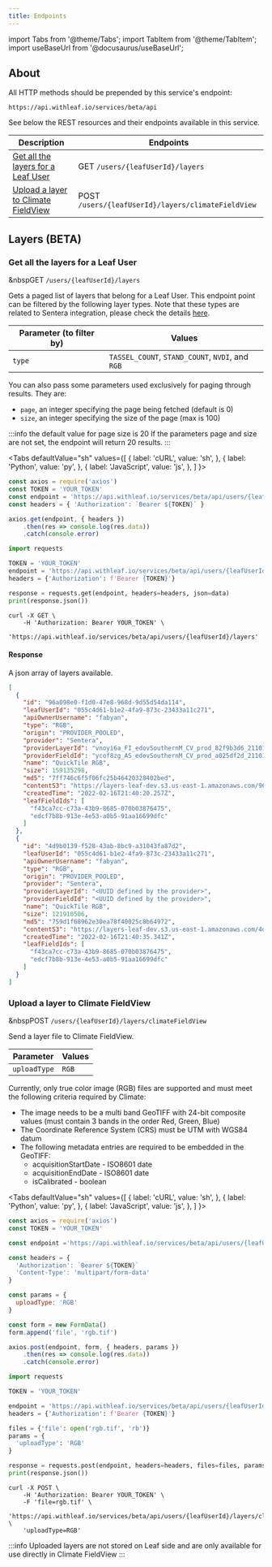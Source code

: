 ```yaml
---
title: Endpoints
---
```


import Tabs from '@theme/Tabs';
import TabItem from '@theme/TabItem';
import useBaseUrl from '@docusaurus/useBaseUrl';

<!-- the following links are referenced throughout this document -->
[1]: https://github.com/Leaf-Agriculture/Leaf-quickstart-Postman-collection
[2]: #get-all-the-layers-for-a-leaf-user
[3]: #upload-a-layer-to-climate-fieldview
## About
All HTTP methods should be prepended by this service's endpoint:

```
https://api.withleaf.io/services/beta/api
```

See below the REST resources and their endpoints available in this service.

| Description                                | Endpoints                                                                |
| ------------------------------------------ | ------------------------------------------------------------------------ |
| [Get all the layers for a Leaf User][2]    | <span class="badge badge--success">GET</span> `/users/{leafUserId}/layers`                 |
| [Upload a layer to Climate FieldView][3]         | <span class="badge badge--warning">POST</span> `/users/{leafUserId}/layers/climateFieldView`    |

## Layers (BETA)

### Get all the layers for a Leaf User

&nbsp<span class="badge badge--success">GET</span> `/users/{leafUserId}/layers`

Gets a paged list of layers that belong for a Leaf User. This endpoint point can be filtered by the following layer types. Note that these types are related to Sentera integration, please check the details [here](https://blog.withleaf.io/en/senteraintegrationwithleaf).

| Parameter (to filter by) | Values
| - | - |
| `type` | `TASSEL_COUNT`, `STAND_COUNT`, `NVDI`, and `RGB`|

You can also pass some parameters used exclusively for paging through results.
They are:

- `page`, an integer specifying the page being fetched (default is 0)
- `size`, an integer specifying the size of the page (max is 100)

:::info the default value for page size is 20
If the parameters page and size are not set, the endpoint will return 20 results.
:::

<Tabs
defaultValue="sh"
values={[
{ label: 'cURL', value: 'sh', },
{ label: 'Python', value: 'py', },
{ label: 'JavaScript', value: 'js', },
]
}>
<TabItem value="js">

  ```js
  const axios = require('axios')
  const TOKEN = 'YOUR_TOKEN'
  const endpoint = 'https://api.withleaf.io/services/beta/api/users/{leafUserId}/layers'
  const headers = { 'Authorization': `Bearer ${TOKEN}` }

  axios.get(endpoint, { headers })
      .then(res => console.log(res.data))
      .catch(console.error)
  ```

  </TabItem>
  <TabItem value="py">

  ```py
  import requests
  
  TOKEN = 'YOUR_TOKEN'
  endpoint = 'https://api.withleaf.io/services/beta/api/users/{leafUserId}/layers'
  headers = {'Authorization': f'Bearer {TOKEN}'}

  response = requests.get(endpoint, headers=headers, json=data)
  print(response.json())
  ```

  </TabItem>
  <TabItem value="sh">

  ```shell
  curl -X GET \
      -H 'Authorization: Bearer YOUR_TOKEN' \
      'https://api.withleaf.io/services/beta/api/users/{leafUserId}/layers'
  ```

  </TabItem>
</Tabs>


#### Response
A json array of layers available.

```json
[
  {
    "id": "96a098e0-f1d0-47e8-968d-9d55d54da114",
    "leafUserId": "055c4d61-b1e2-4fa9-873c-23433a11c271",
    "apiOwnerUsername": "fabyan",
    "type": "RGB",
    "origin": "PROVIDER_POOLED",
    "provider": "Sentera",
    "providerLayerId": "vnoyi6a_FI_edovSouthernM_CV_prod_82f9b3d6_211018_151052",
    "providerFieldId": "ycof8zg_AS_edovSouthernM_CV_prod_a025df2d_211015_200456",
    "name": "QuickTile RGB",
    "size": 159135298,
    "md5": "7ff746c6f5f06fc25b46420328402bed",
    "contentS3": "https://layers-leaf-dev.s3.us-east-1.amazonaws.com/96a098e0-f1d0-47e8-968d-9d55d54da114.tif",
    "createdTime": "2022-02-16T21:40:20.257Z",
    "leafFieldIds": [
      "f43ca7cc-c73a-43b9-8685-070b03876475",
      "edcf7b8b-913e-4e53-a0b5-91aa16699dfc"
    ]
  },
  {
    "id": "4d9b0139-f528-43ab-8bc9-a31043fa87d2",
    "leafUserId": "055c4d61-b1e2-4fa9-873c-23433a11c271",
    "apiOwnerUsername": "fabyan",
    "type": "RGB",
    "origin": "PROVIDER_POOLED",
    "provider": "Sentera",
    "providerLayerId": "<UUID defined by the provider>",
    "providerFieldId": "<UUID defined by the provider>",
    "name": "QuickTile RGB",
    "size": 121910506,
    "md5": "759d1f68962e30ea78f40025c8b64972",
    "contentS3": "https://layers-leaf-dev.s3.us-east-1.amazonaws.com/4d9b0139-f528-43ab-8bc9-a31043fa87d2.tif",
    "createdTime": "2022-02-16T21:40:35.341Z",
    "leafFieldIds": [
      "f43ca7cc-c73a-43b9-8685-070b03876475",
      "edcf7b8b-913e-4e53-a0b5-91aa16699dfc"
    ]
  }
]
```



### Upload a layer to Climate FieldView

&nbsp<span class="badge badge--warning">POST</span> `/users/{leafUserId}/layers/climateFieldView`

Send a layer file to Climate FieldView.

|   Parameter  | Values |
|       -      |    -   |
| `uploadType` |  `RGB` |


Currently, only true color image (RGB) files are supported and must meet the following criteria required by Climate:
- The image needs to be a multi band GeoTIFF with 24-bit composite values (must contain 3 bands in the order Red, Green, Blue)
- The Coordinate Reference System (CRS) must be UTM with WGS84 datum
- The following metadata entries are required to be embedded in the GeoTIFF:
  * acquisitionStartDate - ISO8601 date
  * acquisitionEndDate - ISO8601 date
  * isCalibrated - boolean


<Tabs
  defaultValue="sh"
  values={[
    { label: 'cURL', value: 'sh', },
    { label: 'Python', value: 'py', },
    { label: 'JavaScript', value: 'js', },
  ]
}>

  <TabItem value="js">

  ```js
  const axios = require('axios')
  const TOKEN = 'YOUR_TOKEN'

  const endpoint ='https://api.withleaf.io/services/beta/api/users/{leafUserId}/layers/climateFieldView'

  const headers = {
    'Authorization': `Bearer ${TOKEN}`
    'Content-Type': 'multipart/form-data'
  }

  const params = {
    uploadType: 'RGB'
  }

  const form = new FormData()
  form.append('file', 'rgb.tif')

  axios.post(endpoint, form, { headers, params })
      .then(res => console.log(res.data))
      .catch(console.error)
  ```

  </TabItem>
  <TabItem value="py">

  ```py
  import requests

  TOKEN = 'YOUR_TOKEN'

  endpoint = 'https://api.withleaf.io/services/beta/api/users/{leafUserId}/layers/climateFieldView'
  headers = {'Authorization': f'Bearer {TOKEN}'}

  files = {'file': open('rgb.tif', 'rb')}
  params = {
    'uploadType': 'RGB'
  }

  response = requests.post(endpoint, headers=headers, files=files, params=params)
  print(response.json())
  ```

  </TabItem>
  <TabItem value="sh">

  ```shell
  curl -X POST \
      -H 'Authorization: Bearer YOUR_TOKEN' \
      -F 'file=rgb.tif' \
      'https://api.withleaf.io/services/beta/api/users/{leafUserId}/layers/climateFieldView?' \
      'uploadType=RGB'
  ```

  </TabItem>
</Tabs>


:::info
Uploaded layers are not stored on Leaf side and are only available for use directly in Climate FieldView
:::


[contact]: mailto:help@withleaf.io